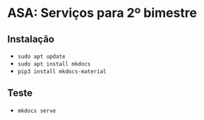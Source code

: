 # ASA: Serviços para 2º bimestre

## Instalação

- `sudo apt update`
- `sudo apt install mkdocs`
- `pip3 install mkdocs-material`

## Teste

- `mkdocs serve`
